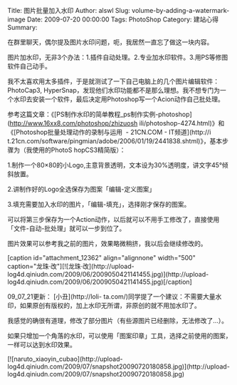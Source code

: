 Title: 图片批量加入水印
Author: alswl
Slug: volume-by-adding-a-watermark-image
Date: 2009-07-20 00:00:00
Tags: PhotoShop
Category: 建站心得
Summary: 

在群里聊天，偶尔提及图片水印问题，呃，我居然一直忘了做这一块内容。

图片加水印，无非3个办法：1.插件自动处理。2.专业加水印软件。3.用PS等修图软件自己动手。

我不太喜欢用太多插件，于是就测试了一下自己电脑上的几个图片编辑软件：PhotoCap3,
HyperSnap，发现他们水印功能都不是那么理想。我不想专门为一个水印去安装一个软件，最后决定用Photoshop写一个Acion动作自己批处理。

参考这篇文章：《[PS制作水印的简单教程_ps制作实例-photoshop](http://www.16xx8.com/photoshop/zhizuosh
ili/photoshop-4274.html)》和《[Photoshop批量处理动作的录制与运用  - 21CN.COM - IT频道](http://i
t.21cn.com/software/pingmian/adobe/2006/01/19/2441838.shtml)》，基本步骤为（我使用的PhotoS
hopCS3精简版）：

1.制作一个80×80的小Logo,主意背景透明，文本设为30%透明度，讲文字45°倾斜放置。

2.讲制作好的Logo全选保存为图案「编辑-定义图案」

3.填充需要加入水印的图片，「编辑-填充」，选择刚才保存的图案。

可以将第三步保存为一个Action动作，以后就可以不用手工修改了，直接使用「文件-自动-批处理」就可以一步到位了。

图片效果可以参考我之前的图片，效果略微稍挤，我以后会继续修改的。

[caption id="attachment_12362" align="alignnone" width="500"
caption="龙珠·改"][![龙珠·改](http://upload-
log4d.qiniudn.com/2009/06/2009050421141455.jpg)](http://upload-
log4d.qiniudn.com/2009/06/2009050421141455.jpg)[/caption]

09_07_21更新： [小丑](http://loli-
ta.com/)同学提了一个建议：不需要大量水印，如果原创有版权的，加上水印无所谓，非原创的就不用加水印了。

我感觉的确很有道理，修改了部分图片（有些源图片已经删除，无法修改了…）。

如果只增加一个角落的水印，可以使用「图案印章」工具，选择之前使用的图案，一样可以达到水印效果。

[![naruto_xiaoyin_cubao](http://upload-
log4d.qiniudn.com/2009/07/snapshot20090720180858.jpg)](http://upload-
log4d.qiniudn.com/2009/07/snapshot20090720180858.jpg)

